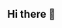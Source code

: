 ## Hi there 👋

<!--
Hi, I'm a PhD candidate in political science at the University of Oxford. I mostly do things in public opinion and political behaviour, but 
also political methodology (especially survey experiments) and quantitative social science generally.

If you're a QStep student, you can access course materials <a href="https://github.com/albert-ward/qstep1-course">here.</a>

-->
